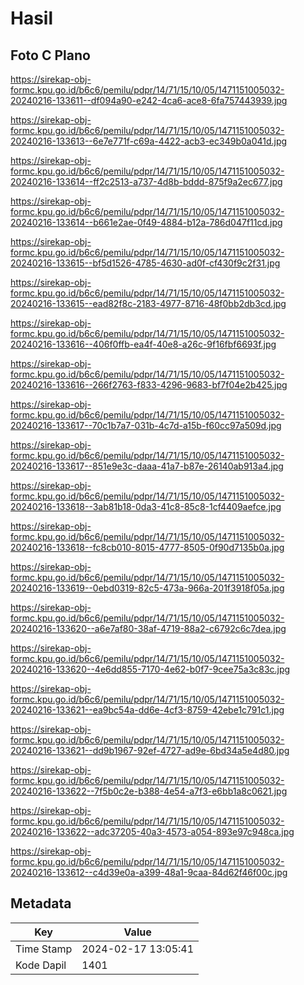 # Hasil

## Foto C Plano

https://sirekap-obj-formc.kpu.go.id/b6c6/pemilu/pdpr/14/71/15/10/05/1471151005032-20240216-133611--df094a90-e242-4ca6-ace8-6fa757443939.jpg

https://sirekap-obj-formc.kpu.go.id/b6c6/pemilu/pdpr/14/71/15/10/05/1471151005032-20240216-133613--6e7e771f-c69a-4422-acb3-ec349b0a041d.jpg

https://sirekap-obj-formc.kpu.go.id/b6c6/pemilu/pdpr/14/71/15/10/05/1471151005032-20240216-133614--ff2c2513-a737-4d8b-bddd-875f9a2ec677.jpg

https://sirekap-obj-formc.kpu.go.id/b6c6/pemilu/pdpr/14/71/15/10/05/1471151005032-20240216-133614--b661e2ae-0f49-4884-b12a-786d047f11cd.jpg

https://sirekap-obj-formc.kpu.go.id/b6c6/pemilu/pdpr/14/71/15/10/05/1471151005032-20240216-133615--bf5d1526-4785-4630-ad0f-cf430f9c2f31.jpg

https://sirekap-obj-formc.kpu.go.id/b6c6/pemilu/pdpr/14/71/15/10/05/1471151005032-20240216-133615--ead82f8c-2183-4977-8716-48f0bb2db3cd.jpg

https://sirekap-obj-formc.kpu.go.id/b6c6/pemilu/pdpr/14/71/15/10/05/1471151005032-20240216-133616--406f0ffb-ea4f-40e8-a26c-9f16fbf6693f.jpg

https://sirekap-obj-formc.kpu.go.id/b6c6/pemilu/pdpr/14/71/15/10/05/1471151005032-20240216-133616--266f2763-f833-4296-9683-bf7f04e2b425.jpg

https://sirekap-obj-formc.kpu.go.id/b6c6/pemilu/pdpr/14/71/15/10/05/1471151005032-20240216-133617--70c1b7a7-031b-4c7d-a15b-f60cc97a509d.jpg

https://sirekap-obj-formc.kpu.go.id/b6c6/pemilu/pdpr/14/71/15/10/05/1471151005032-20240216-133617--851e9e3c-daaa-41a7-b87e-26140ab913a4.jpg

https://sirekap-obj-formc.kpu.go.id/b6c6/pemilu/pdpr/14/71/15/10/05/1471151005032-20240216-133618--3ab81b18-0da3-41c8-85c8-1cf4409aefce.jpg

https://sirekap-obj-formc.kpu.go.id/b6c6/pemilu/pdpr/14/71/15/10/05/1471151005032-20240216-133618--fc8cb010-8015-4777-8505-0f90d7135b0a.jpg

https://sirekap-obj-formc.kpu.go.id/b6c6/pemilu/pdpr/14/71/15/10/05/1471151005032-20240216-133619--0ebd0319-82c5-473a-966a-201f3918f05a.jpg

https://sirekap-obj-formc.kpu.go.id/b6c6/pemilu/pdpr/14/71/15/10/05/1471151005032-20240216-133620--a6e7af80-38af-4719-88a2-c6792c6c7dea.jpg

https://sirekap-obj-formc.kpu.go.id/b6c6/pemilu/pdpr/14/71/15/10/05/1471151005032-20240216-133620--4e6dd855-7170-4e62-b0f7-9cee75a3c83c.jpg

https://sirekap-obj-formc.kpu.go.id/b6c6/pemilu/pdpr/14/71/15/10/05/1471151005032-20240216-133621--ea9bc54a-dd6e-4cf3-8759-42ebe1c791c1.jpg

https://sirekap-obj-formc.kpu.go.id/b6c6/pemilu/pdpr/14/71/15/10/05/1471151005032-20240216-133621--dd9b1967-92ef-4727-ad9e-6bd34a5e4d80.jpg

https://sirekap-obj-formc.kpu.go.id/b6c6/pemilu/pdpr/14/71/15/10/05/1471151005032-20240216-133622--7f5b0c2e-b388-4e54-a7f3-e6bb1a8c0621.jpg

https://sirekap-obj-formc.kpu.go.id/b6c6/pemilu/pdpr/14/71/15/10/05/1471151005032-20240216-133622--adc37205-40a3-4573-a054-893e97c948ca.jpg

https://sirekap-obj-formc.kpu.go.id/b6c6/pemilu/pdpr/14/71/15/10/05/1471151005032-20240216-133612--c4d39e0a-a399-48a1-9caa-84d62f46f00c.jpg


## Metadata

| Key        | Value               |
| ---------- | ------------------- |
| Time Stamp | 2024-02-17 13:05:41 |
| Kode Dapil | 1401                |



